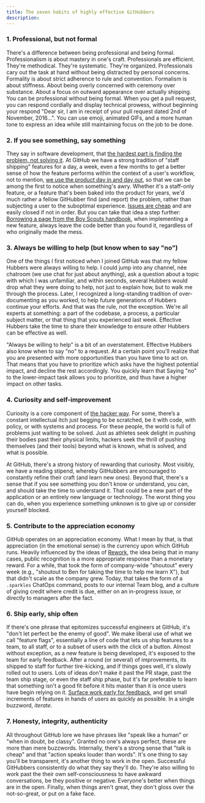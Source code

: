 ```yaml
---
title: The seven habits of highly effective GitHubbers
description:
---
```


### 1. Professional, but not formal

There's a difference between being professional and being formal. Professionalism is about mastery in one's craft. Professionals are efficient. They're methodical. They're systematic. They're organized. Professionals cary out the task at hand without being distracted by personal concerns. Formality is about strict adherence to rule and convention. Formalism is about stiffness. About being overly concerned with ceremony over substance. About a focus on outward appearance over actually shipping. You can be professional without being formal. When you get a pull request, you can respond cordially and display technical prowess, without beginning your respond "Dear sir, I am in receipt of your pull request dated 2nd of November, 2016...". You can use emoji, animated GIFs, and a more human tone to express an idea while still maintaining focus on the job to be done.

### 2. If you see something, say something

They say in software development, that [the hardest part is finding the problem, not solving it](https://en.wikipedia.org/wiki/Linus%27s_Law). At GitHub we have a strong tradition of "staff shipping" features for a day, a week, even a few months to get a better sense of how the feature performs within the context of a user's workflow, not to mention, [we use the product day in and day out](http://ben.balter.com/2016/08/22/ten-ways-to-make-a-product-great/#drink-your-own-champagne), so that we can be among the first to notice when something's awry. Whether it's a staff-only feature, or a feature that's been baked into the product for years, we'd much rather a fellow GitHubber find (and report) the problem, rather than subjecting a user to the suboptimal experience. [Issues are cheap](http://ben.balter.com/2014/11/06/rules-of-communicating-at-github/#nobody-gets-fired-for-delbuying-ibmdel-opening-an-issue) and are easily closed if not in order. But you can take that idea a step further: [Borrowing a page from the Boy Scouts handbook](http://programmer.97things.oreilly.com/wiki/index.php/The_Boy_Scout_Rule), when implementing a new feature, always leave the code better than you found it, regardless of who originally made the mess.

### 3. Always be willing to help (but know when to say "no")

One of the things I first noticed when I joined GitHub was that my fellow Hubbers were always willing to help. I could jump into any channel, née chatroom (we use chat for just about anything), ask a question about a topic with which I was unfamiliar, and within seconds, several Hubbers would drop what they were doing to help, not just to explain how, but to walk me through the process. Later, I recognized a long-standing tradition of over-documenting as you worked, to help future generations of Hubbers continue your efforts. And that was the rule, not the exception. We're all experts at something: a part of the codebase, a process, a particular subject matter, or that thing that you experienced last week. Effective Hubbers take the time to share their knowledge to ensure other Hubbers can be effective as well.

"Always be willing to help" is a bit of an overstatement. Effective Hubbers also know when to say "no" to a request. At a certain point you'll realize that you are presented with more opportunities than you have time to act on. That means that you have to prioritize which asks have the highest potential impact, and decline the rest accordingly. You quickly learn that Saying "no" to the lower-impact task allows you to prioritize, and thus have a higher impact on other tasks.

### 4. Curiosity and self-improvement

Curiosity is a core component of [the hacker way](http://ben.balter.com/2013/02/04/what-is-a-hacker/#the-hacker-way). For some, there’s a constant intellectual itch just begging to be scratched, be it with code, with policy, or with systems and process. For these people, the world is full of problems just waiting to be solved. Just as athletes seek delight in pushing their bodies past their physical limits, hackers seek the thrill of pushing themselves (and their tools) beyond what is known, what is solved, and what is possible.

At GitHub, there's a strong history of rewarding that curiosity. Most visibly, we have a reading stipend, whereby GitHubbers are encouraged to constantly refine their craft (and learn new ones). Beyond that, there's a sense that if you see something you don't know or understand, you can, and should take the time to understand it. That could be a new part of the application or an entirely new language or technology. The worst thing you can do, when you experience something unknown is to give up or consider yourself blocked.

### 5. Contribute to the appreciation economy

GitHub operates on an appreciation economy. What I mean by that, is that appreciation (in the emotional sense) is the currency upon which GitHub runs. Heavily influenced by the ideas of [Rework](https://www.amazon.com/dp/B002MUAJ2A/?tag=benbalter-20), the idea being that in many cases, public recognition is a more appropriate response than a monetary reward. For a while, that took the form of company-wide "shoutout" every week (e.g., "shoutout to Ben for taking the time to help me learn X"), but that didn't scale as the company grew. Today, that takes the form of a `.sparkles` ChatOps command, posts to our internal Team blog, and a culture of giving credit where credit is due, either on an in-progress issue, or directly to managers after the fact.

### 6. Ship early, ship often

If there's one phrase that epitomizes successful engineers at GitHub, it's "don't let perfect be the enemy of good". We make liberal use of what we call "feature flags", essentially a line of code that lets us ship features to a team, to all staff, or to a subset of users with the click of a button. Almost without exception, as a new feature is being developed, it's exposed to the team for early feedback. After a round (or several) of improvements, its shipped to staff for further tire-kicking, and if things goes well, it's slowly rolled out to users. Lots of ideas don't make it past the PR stage, past the team ship stage, or even the staff ship phase, but it's far preferable to learn that something isn't a good fit before it hits master than it is once users have begin relying on it. [Surface work early for feedback](http://ben.balter.com/2014/11/06/rules-of-communicating-at-github/#surface-work-early-for-feedback), and get small increments of features in hands of users as quickly as possible. In a single buzzword, *iterate*.

### 7. Honesty, integrity, authenticity

All throughout GitHub lore we have phrases like "speak like a human" or "when in doubt, be classy". Granted no one's always perfect, these are more than mere buzzwords. Internally, there's a strong sense that "talk is cheap" and that "action speaks louder than words". It's one thing to say you'll be transparent, it's another thing to work in the open. Successful GitHubbers consistently do what they say they'll do. They're also willing to work past the their own self-consciousness to have awkward conversations, be they positive or negative. Everyone's better when things are in the open. Finally, when things aren't great, they don't gloss over the not-so-great, or put on a fake face.
